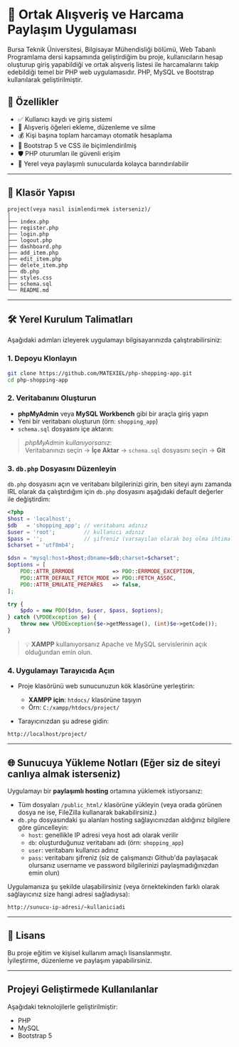 # 🛒 Ortak Alışveriş ve Harcama Paylaşım Uygulaması

Bursa Teknik Üniversitesi, Bilgisayar Mühendisliği bölümü, Web Tabanlı Programlama dersi kapsamında geliştirdiğim bu proje, kullanıcıların hesap oluşturup giriş yapabildiği ve ortak alışveriş listesi ile harcamalarını takip edebildiği temel bir PHP web uygulamasıdır. PHP, MySQL ve Bootstrap kullanılarak geliştirilmiştir.

## 🚀 Özellikler

- ✅ Kullanıcı kaydı ve giriş sistemi  
- 🧾 Alışveriş öğeleri ekleme, düzenleme ve silme  
- 💰 Kişi başına toplam harcamayı otomatik hesaplama  
- 🎨 Bootstrap 5 ve CSS ile biçimlendirilmiş 
- 🛡 PHP oturumları ile güvenli erişim  
- 📁 Yerel veya paylaşımlı sunucularda kolayca barındırılabilir  

---

## 📂 Klasör Yapısı

```
project(veya nasıl isimlendirmek isterseniz)/
│
├── index.php
├── register.php
├── login.php
├── logout.php
├── dashboard.php
├── add_item.php
├── edit_item.php
├── delete_item.php
├── db.php
├── styles.css
├── schema.sql
└── README.md
```

---

## 🛠️ Yerel Kurulum Talimatları

Aşağıdaki adımları izleyerek uygulamayı bilgisayarınızda çalıştırabilirsiniz:

### 1. Depoyu Klonlayın

```bash
git clone https://github.com/MATEXIEL/php-shopping-app.git
cd php-shopping-app
```

### 2. Veritabanını Oluşturun

- **phpMyAdmin** veya **MySQL Workbench** gibi bir araçla giriş yapın
- Yeni bir veritabanı oluşturun (örn: `shopping_app`)
- `schema.sql` dosyasını içe aktarın:

> _phpMyAdmin kullanıyorsanız_:  
> Veritabanınızı seçin → **İçe Aktar** → `schema.sql` dosyasını seçin → **Git**

### 3. `db.php` Dosyasını Düzenleyin

`db.php` dosyasını açın ve veritabanı bilgilerinizi girin, ben siteyi aynı zamanda IRL olarak da çalıştırdığım için `db.php` dosyasını aşağıdaki default değerler ile değiştirdim:

```php
<?php
$host = 'localhost';
$db   = 'shopping_app'; // veritabanı adınız
$user = 'root';         // kullanıcı adınız
$pass = '';             // şifreniz (varsayılan olarak boş olma ihtimali yüksek, space değil, direkt hiçbir giriş yapmamak yani)
$charset = 'utf8mb4';

$dsn = "mysql:host=$host;dbname=$db;charset=$charset";
$options = [
    PDO::ATTR_ERRMODE            => PDO::ERRMODE_EXCEPTION,
    PDO::ATTR_DEFAULT_FETCH_MODE => PDO::FETCH_ASSOC,
    PDO::ATTR_EMULATE_PREPARES   => false,
];

try {
    $pdo = new PDO($dsn, $user, $pass, $options);
} catch (\PDOException $e) {
    throw new \PDOException($e->getMessage(), (int)$e->getCode());
}
```

> 💡 **XAMPP** kullanıyorsanız Apache ve MySQL servislerinin açık olduğundan emin olun.

### 4. Uygulamayı Tarayıcıda Açın

- Proje klasörünü web sunucunuzun kök klasörüne yerleştirin:

  - **XAMPP için**: `htdocs/` klasörüne taşıyın
  - Örn: `C:/xampp/htdocs/project/`

- Tarayıcınızdan şu adrese gidin:

```
http://localhost/project/
```

---

## 🌐 Sunucuya Yükleme Notları (Eğer siz de siteyi canlıya almak isterseniz)

Uygulamayı bir **paylaşımlı hosting** ortamına yüklemek istiyorsanız:

- Tüm dosyaları `/public_html/` klasörüne yükleyin (veya orada görünen dosya ne ise, FileZilla kullanarak bakabilirsiniz.)
- `db.php` dosyasındaki şu alanları hosting sağlayıcınızdan aldığınız bilgilere göre güncelleyin:
  - `host`: genellikle IP adresi veya host adı olarak verilir
  - `db`: oluşturduğunuz veritabanı adı (örn: `shopping_app`)
  - `user`: veritabanı kullanıcı adınız
  - `pass`: veritabanı şifreniz (siz de çalışmanızı Github'da paylaşacak olursanız username ve password bilgilerinizi paylaşmadığınızdan emin olun)

Uygulamanıza şu şekilde ulaşabilirsiniz (veya örnektekinden farklı olarak sağlayıcınız size hangi adresi sağladıysa):

```
http://sunucu-ip-adresi/~kullaniciadi
```

---

## 📝 Lisans

Bu proje eğitim ve kişisel kullanım amaçlı lisanslanmıştır.  
İyileştirme, düzenleme ve paylaşım yapabilirsiniz.

---

## Projeyi Geliştirmede Kullanılanlar

Aşağıdaki teknolojilerle geliştirilmiştir:
- PHP
- MySQL
- Bootstrap 5
